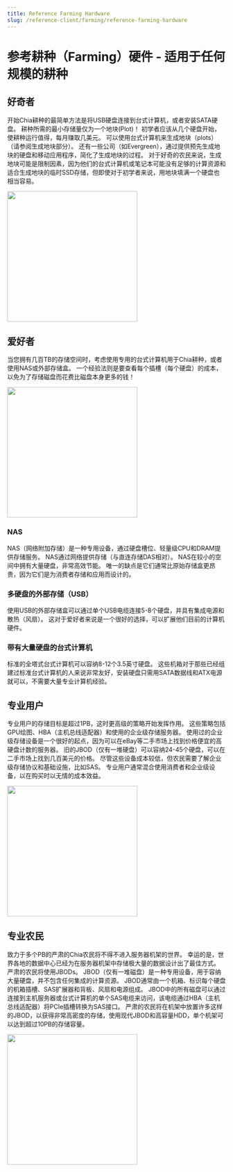 ```yaml
---
title: Reference Farming Hardware
slug: /reference-client/farming/reference-farming-hardware
---
```


# 参考耕种（Farming）硬件 - 适用于任何规模的耕种

## 好奇者

开始Chia耕种的最简单方法是将USB硬盘连接到台式计算机，或者安装SATA硬盘。 耕种所需的最小存储量仅为一个地块(Plot)！ 初学者应该从几个硬盘开始，使耕种运行值得，每月赚取几美元。 可以使用台式计算机来生成地块（plots）（请参阅生成地块部分）。 还有一些公司（如Evergreen），通过提供预先生成地块的硬盘和移动应用程序，简化了生成地块的过程。 对于好奇的农民来说，生成地块可能是限制因素，因为他们的台式计算机或笔记本可能没有足够的计算资源和适合生成地块的临时SSD存储，但即使对于初学者来说，用地块填满一个硬盘也相当容易。

<img src="https://www.chia.net/wp-content/uploads/2023/04/Hard-Drive-Standard.webp" width="300" />

## 爱好者

当您拥有几百TB的存储空间时，考虑使用专用的台式计算机用于Chia耕种，或者使用NAS或外部存储盒。 一个经验法则是要查看每个插槽（每个硬盘）的成本，以免为了存储磁盘而花费比磁盘本身更多的钱！

<img src="https://www.chia.net/wp-content/uploads/2023/04/nas-glass.jpg" width="300" />

### NAS

NAS（网络附加存储）是一种专用设备，通过硬盘槽位、轻量级CPU和DRAM提供存储服务。 NAS通过网络提供存储（与直连存储DAS相对）。 NAS在较小的空间中拥有大量硬盘，非常高效节能。 唯一的缺点是它们通常比原始存储盒更昂贵，因为它们是为消费者存储和应用而设计的。

### 多硬盘的外部存储（USB）

使用USB的外部存储盒可以通过单个USB电缆连接5-8个硬盘，并具有集成电源和散热（风扇）。 这对于爱好者来说是一个很好的选择，可以扩展他们目前的计算机硬件。

### 带有大量硬盘的台式计算机

标准的全塔式台式计算机可以容纳8-12个3.5英寸硬盘。 这些机箱对于那些已经组建过标准台式计算机的人来说非常友好，安装硬盘只需用SATA数据线和ATX电源就可以，不需要大量专业计算机经验。

## 专业用户

专业用户的存储目标是超过1PB，这时更高级的策略开始发挥作用。 这些策略包括GPU绘图、HBA（主机总线适配器）和使用的企业级存储服务器。 使用过的企业级存储设备是一个很好的起点，因为可以在eBay等二手市场上找到价格便宜的高硬盘计数的服务器。 旧的JBOD（仅有一堆硬盘）可以容纳24-45个硬盘，可以在二手市场上找到几百美元的价格。 尽管这些设备成本较低，但农民需要了解企业级存储协议和基础设施，比如SAS。 专业用户通常混合使用消费者和企业级设备，以在购买时以无情的成本效益。

<img src="https://www.chia.net/wp-content/uploads/2023/04/desktop-farmer.webp?" width="300" />

## 专业农民

致力于多个PB的严肃的Chia农民将不得不进入服务器机架的世界。 幸运的是，世界各地的数据中心已经为在服务器机架中存储极大量的数据设计出了最佳方式。 严肃的农民将使用JBODs。 JBOD（仅有一堆磁盘）是一种专用设备，用于容纳大量硬盘，并不包含任何集成的计算资源。 JBOD通常由一个机箱、标识每个硬盘的机箱插槽、SAS扩展器和背板、风扇和电源组成。 JBOD中的所有磁盘可以通过连接到主机服务器或台式计算机的单个SAS电缆来访问，该电缆通过HBA（主机总线适配器）将PCIe插槽转换为SAS接口。 严肃的农民将在机架中放置许多这样的JBOD，以获得非常高密度的存储，使用现代JBOD和高容量HDD，单个机架可以达到超过10PB的存储容量。

<img src="https://www.chia.net/wp-content/uploads/2023/04/Rack-Scael-Edit-2.webp" width="300" />
